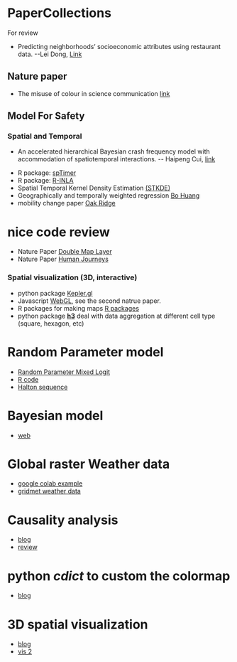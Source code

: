 # PaperCollections
For review

* Predicting neighborhoods’ socioeconomic attributes using restaurant data. --Lei Dong, [Link](https://www.pnas.org/content/pnas/116/31/15447.full.pdf)

## Nature paper 

* The misuse of colour in science communication [link](https://www.nature.com/articles/s41467-020-19160-7)


## Model For Safety

### Spatial and Temporal
* An accelerated hierarchical Bayesian crash frequency model with accommodation of spatiotemporal interactions. -- Haipeng Cui, [link](https://www.sciencedirect.com/science/article/pii/S000145752100049X) 
- R package: [spTimer](https://www.southampton.ac.uk/~sks/research/papers/spTimeRpaper.pdf)
- R package: [R-INLA](https://www.r-inla.org/)
- Spatial Temporal Kernel Density Estimation [(STKDE)](https://scholar.google.com/citations?user=ksMeWs4AAAAJ&hl=en&oi=sra)
- Geographically and temporally weighted regression [Bo Huang](https://www.tandfonline.com/doi/pdf/10.1080/13658810802672469?needAccess=true)
- mobility change paper [Oak Ridge](https://www.sciencedirect.com/science/article/pii/S0966692322000187#:~:text=The%20changes%20in%20daily%20temporal,%2C%20health%2C%20and%20transportation%20networks.)



# nice code review 

* Nature Paper [Double Map Layer](https://github.com/snap-stanford/covid-mobility/blob/master/make_network_map.ipynb)
* Nature Paper [Human Journeys](https://arxiv.org/ftp/arxiv/papers/2109/2109.00058.pdf)



### Spatial visualization (3D, interactive)
* python package [Kepler.gl](https://docs.kepler.gl/docs/keplergl-jupyter)
* Javascript [WebGL](https://developer.mozilla.org/en-US/docs/Web/API/WebGL_API/Tutorial), see the second natrue paper.
* R packages for making maps [R packages](https://geocompr.robinlovelace.net/adv-map.html)
* python package **[h3](https://h3geo.org/docs/)** deal with data aggregation at different cell type (square, hexagon, etc)


# Random Parameter model 
* [Random Parameter Mixed Logit](https://engineering.purdue.edu/~flm/CE614/Random-parameter-overheads.pdf)
* [R code](https://cran.r-project.org/web/packages/mlogit/vignettes/c5.mxl.html)
* [Halton sequence](http://www.scienpress.com/Upload/JSEM/Vol%205_1_4.pdf)

# Bayesian model
* [web](https://atlas.cancer.org.au/developing-a-cancer-atlas/Chapter_3.html#bayes-theorem)


# Global raster Weather data 
* [google colab example](https://colab.research.google.com/drive/1B7gFBSr0eoZ5IbsA0lY8q3XL8n-3BOn4#scrollTo=zFus-HVU3-AS)
* [gridmet weather data](https://www.northwestknowledge.net/metdata/data/permanent/)

# Causality analysis 
* [blog](https://medium.com/dataman-in-ai/identify-causality-by-fixed-effects-model-585554bd9735)
* [review](https://arxiv.org/abs/1809.09337)

# python *cdict* to custom the colormap
* [blog](https://towardsdatascience.com/simple-steps-to-create-custom-colormaps-in-python-f21482778aa2)

# 3D spatial visualization
* [blog](https://pudding.cool/2018/12/3d-cities-story/)
* [vis 2](https://www.statsmapsnpix.com/2016/10/the-global-human-settlement-layer.html)
